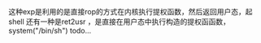 这种exp是利用的是直接rop的方式在内核执行提权函数，然后返回用户态，起shell
还有一种是ret2usr ，是直接在用户态中执行构造的提权函函数，system("/bin/sh") todo...
